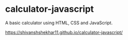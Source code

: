 # calculator-javascript
A basic calculator using HTML, CSS and JavaScript.

https://shivanshshekhar11.github.io/calculator-javascript/
